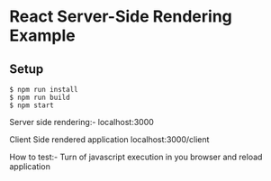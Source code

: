 # React Server-Side Rendering Example

## Setup
```
$ npm run install
$ npm run build
$ npm start
```

Server side rendering:-
localhost:3000

Client Side rendered application
localhost:3000/client

How to test:-
Turn of javascript execution in you browser and reload application